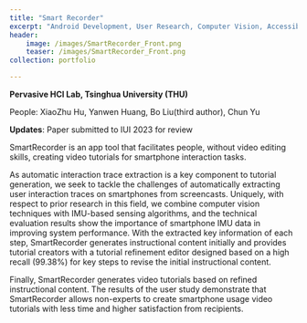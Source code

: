 ```yaml
---
title: "Smart Recorder"
excerpt: "Android Development, User Research, Computer Vision, Accessibility"
header: 
    image: /images/SmartRecorder_Front.png
    teaser: /images/SmartRecorder_Front.png
collection: portfolio

---
```


**Pervasive HCI Lab, Tsinghua University (THU)**

People: XiaoZhu Hu, Yanwen Huang, Bo Liu(third author), Chun Yu

**Updates**: Paper submitted to IUI 2023 for review

SmartRecorder is an app tool that facilitates people, without video editing skills, creating video tutorials for smartphone interaction tasks. 

As automatic interaction trace extraction is a key component to tutorial generation, we seek to tackle the challenges of automatically extracting user interaction traces on smartphones from screencasts. Uniquely, with respect to prior research in this field, we combine computer vision techniques with IMU-based sensing algorithms, and the technical evaluation results show the importance of smartphone IMU data in improving system performance. With the extracted key information of each step, SmartRecorder generates instructional content initially and provides tutorial creators with a tutorial refinement editor designed based on a high recall (99.38%) for key steps to revise the initial instructional content. 

Finally, SmartRecorder generates video tutorials based on refined instructional content. The results of the user study demonstrate that SmartRecorder allows non-experts to create smartphone usage video tutorials with less time and higher satisfaction from recipients.

